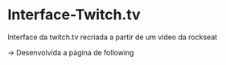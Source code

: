 # Interface-Twitch.tv

Interface da twitch.tv recriada a partir de um vídeo da rockseat

-> Desenvolvida a página de following
